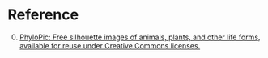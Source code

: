 # Reference

0. [PhyloPic: Free silhouette images of animals, plants, and other life forms, available for reuse under Creative Commons licenses.](https://www.phylopic.org/)

